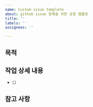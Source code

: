 ```yaml
---
name: Custom issue template
about: github issue 등록을 위한 공용 템플릿
title: ''
labels: ''
assignees: ''

---
```


## 목적
>
## 작업 상세 내용
- [ ] 
## 참고 사항
